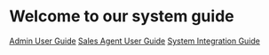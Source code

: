  <!-- TITLE: Bonobo LottoSuite System Guide -->
<!-- SUBTITLE: A complete guide on developing and deploying LottoRace installations-->



# Welcome to our system guide
[Admin User Guide](/admin-user-guide "title text!")
[Sales Agent User Guide](sales-agent-guide/ "title text!")
[System Integration Guide](http://docs.bonoboplc.com:4567/)


